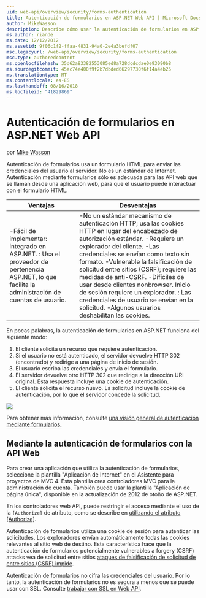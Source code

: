 ```yaml
---
uid: web-api/overview/security/forms-authentication
title: Autenticación de formularios en ASP.NET Web API | Microsoft Docs
author: MikeWasson
description: Describe cómo usar la autenticación de formularios en ASP.NET Web API.
ms.author: riande
ms.date: 12/12/2012
ms.assetid: 9f06c1f2-ffaa-4831-94a0-2e4a3befdf07
msc.legacyurl: /web-api/overview/security/forms-authentication
msc.type: authoredcontent
ms.openlocfilehash: 35d62a83382553085ed8a728dcdcdae0e93090b8
ms.sourcegitcommit: 45ac74e400f9f2b7dbded66297730f6f14a4eb25
ms.translationtype: MT
ms.contentlocale: es-ES
ms.lasthandoff: 08/16/2018
ms.locfileid: "41829869"
---
```

<a name="forms-authentication-in-aspnet-web-api"></a>Autenticación de formularios en ASP.NET Web API
====================
por [Mike Wasson](https://github.com/MikeWasson)

Autenticación de formularios usa un formulario HTML para enviar las credenciales del usuario al servidor. No es un estándar de Internet. Autenticación mediante formularios sólo es adecuada para las API web que se llaman desde una aplicación web, para que el usuario puede interactuar con el formulario HTML.

| Ventajas | Desventajas |
| --- | --- |
| -Fácil de implementar: integrado en ASP.NET. : Usa el proveedor de pertenencia ASP.NET, lo que facilita la administración de cuentas de usuario. | -No un estándar mecanismo de autenticación HTTP; usa las cookies HTTP en lugar del encabezado de autorización estándar. -Requiere un explorador del cliente. -Las credenciales se envían como texto sin formato. -Vulnerable la falsificación de solicitud entre sitios (CSRF); requiere las medidas de anti-CSRF. -Difíciles de usar desde clientes nonbrowser. Inicio de sesión requiere un explorador. : Las credenciales de usuario se envían en la solicitud. -Algunos usuarios deshabilitan las cookies. |

En pocas palabras, la autenticación de formularios en ASP.NET funciona del siguiente modo:

1. El cliente solicita un recurso que requiere autenticación.
2. Si el usuario no está autenticado, el servidor devuelve HTTP 302 (encontrado) y redirige a una página de inicio de sesión.
3. El usuario escriba las credenciales y envía el formulario.
4. El servidor devuelve otro HTTP 302 que redirige a la dirección URI original. Esta respuesta incluye una cookie de autenticación.
5. El cliente solicita el recurso nuevo. La solicitud incluye la cookie de autenticación, por lo que el servidor concede la solicitud.

![](forms-authentication/_static/image1.png)

Para obtener más información, consulte [una visión general de autenticación mediante formularios.](../../../web-forms/overview/older-versions-security/introduction/an-overview-of-forms-authentication-cs.md)

## <a name="using-forms-authentication-with-web-api"></a>Mediante la autenticación de formularios con la API Web

Para crear una aplicación que utiliza la autenticación de formularios, seleccione la plantilla "Aplicación de Internet" en el Asistente para proyectos de MVC 4. Esta plantilla crea controladores MVC para la administración de cuenta. También puede usar la plantilla "Aplicación de página única", disponible en la actualización de 2012 de otoño de ASP.NET.

En los controladores web API, puede restringir el acceso mediante el uso de la `[Authorize]` de atributo, como se describe en [utilizando el atributo [Authorize]](authentication-and-authorization-in-aspnet-web-api.md#auth3).

Autenticación de formularios utiliza una cookie de sesión para autenticar las solicitudes. Los exploradores envían automáticamente todas las cookies relevantes al sitio web de destino. Esta característica hace que la autenticación de formularios potencialmente vulnerables a forgery (CSRF) attacks vea de solicitud entre sitios [ataques de falsificación de solicitud de entre sitios (CSRF) impide](preventing-cross-site-request-forgery-csrf-attacks.md).

Autenticación de formularios no cifra las credenciales del usuario. Por lo tanto, la autenticación de formularios no es segura a menos que se puede usar con SSL. Consulte [trabajar con SSL en Web API](working-with-ssl-in-web-api.md).

